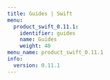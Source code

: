 ```yaml
---
title: Guides | Swift
menu:
  product_swift_0.11.1:
    identifier: guides
    name: Guides
    weight: 40
menu_name: product_swift_0.11.1
info:
  version: 0.11.1
---
```


